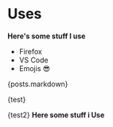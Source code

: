 <script context="module">
  export const load = async ({ fetch }) => {
    const posts = await fetch('/api/posts.json')
    const allPosts = await posts.json()


    console.log('hello')
    console.log(allPosts)
    return {
      props: {
        posts: allPosts,
        all: posts
      }
    }
  }
</script>
<script >

import Counter from '$lib/components/Counter.svelte';
console.log('hello again')
export let posts
console.log(posts)

let test = `# Uses **Here's some stuff I use** - Firefox - VS Code - Emojis`
let test2 = `**Here som stuff I use**`

  import SvelteMarkdown from 'svelte-markdown'
  const source1 = `
  # This is a header

This is a paragraph.

* This is a list
* With two items
  1. And a sublist
  2. That is ordered
    * With another
    * Sublist inside

| And this is | A table |
|-------------|---------|
| With two    | columns |
`
const source =  posts.markdown
const down =  '# Uses'
console.log('LOOk AT ME ', source)
console.log(typeof source)

</script>

# Uses

**Here's some stuff I use**

- Firefox
- VS Code
- Emojis 😎

{posts.markdown}

{test}

{test2}
**Here some stuff i Use**

<Counter />
<!-- <pre>{mdown}</pre> -->
<article class="markdown-content">
<SvelteMarkdown {source} />
</article>
<SvelteMarkdown {source} />
<SvelteMarkdown {source1} />

<style>
/* h1 {
  font-size: 44px;
  color:blue;
} */
.markdown-content :global(h1) {
  font-size: 44px;
  color:blue;
}
</style>
